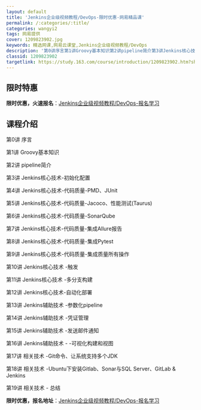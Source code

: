 ```yaml
---
layout: default
title: 'Jenkins企业级视频教程/DevOps-限时优惠-网易精品课'
permalink: /:categories/:title/
categories: wangyi2
tags: 网易提供
cover: 1209823902.jpg
keywords: 精选网课,网易云课堂,Jenkins企业级视频教程/DevOps
description: '第0讲序言第1讲Groovy基本知识第2讲pipeline简介第3讲Jenkins核心技术-初始化配置第4讲Jenkin'
classid: 1209823902
targetlink: https://study.163.com/course/introduction/1209823902.htm?share=1&shareId=1025206652&utm_campaign=share&utm_medium=iphoneShare&utm_source=&utm_u=1025206652
---
```


## 限时特惠

**限时优惠，火速报名**：[Jenkins企业级视频教程/DevOps-报名学习](https://study.163.com/course/introduction/1209823902.htm?share=1&shareId=1025206652&utm_campaign=share&utm_medium=iphoneShare&utm_source=&utm_u=1025206652)

## 课程介绍

第0讲 序言

第1讲 Groovy基本知识

第2讲 pipeline简介

第3讲 Jenkins核心技术-初始化配置

第4讲 Jenkins核心技术-代码质量-PMD、JUnit

第5讲 Jenkins核心技术-代码质量-Jacoco、性能测试(Taurus)

第6讲 Jenkins核心技术-代码质量-SonarQube

第7讲 Jenkins核心技术-代码质量-集成Allure报告

第8讲 Jenkins核心技术-代码质量-集成Pytest

第9讲 Jenkins核心技术-代码质量-集成质量所有操作

第10讲 Jenkins核心技术 -触发

第11讲 Jenkins核心技术 -多分支构建

第12讲 Jenkins核心技术-自动化部署

第13讲 Jenkins辅助技术 -参数化pipeline

第14讲 Jenkins辅助技术 -凭证管理

第15讲 Jenkins辅助技术 -发送邮件通知

第16讲 Jenkins辅助技术 - -可视化构建和视图

第17讲 相关技术 -Git命令、让系统支持多个JDK

第18讲 相关技术 -Ubuntu下安装Gitlab、Sonar与SQL Server、GitLab & Jenkins

第19讲 相关技术 - 总结

**限时优惠，报名地址**：[Jenkins企业级视频教程/DevOps-报名学习](https://study.163.com/course/introduction/1209823902.htm?share=1&shareId=1025206652&utm_campaign=share&utm_medium=iphoneShare&utm_source=&utm_u=1025206652)

